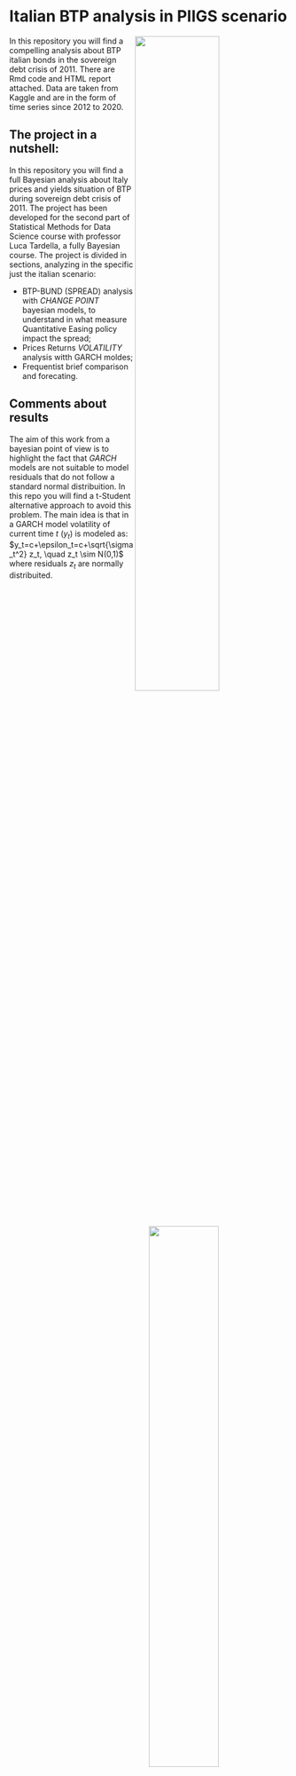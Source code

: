 # Italian BTP analysis in PIIGS scenario 
<img src="https://github.com/giuseppedipoce/Italian-BTP-analysis-in-PIIGS-scenario/assets/114066138/85dc00a7-df95-48ee-9eb0-6542c8ab8c13" width=55% height=55% align="right">
In this repository you will find a compelling analysis about BTP italian bonds in the sovereign debt crisis of 2011.
There are Rmd code and HTML report attached.
Data are taken from Kaggle and are in the form of time series since 2012 to 2020.

## The project in a nutshell:

In this repository you will find a full Bayesian analysis about Italy prices and yields situation of BTP during sovereign debt crisis of 2011.
The project has been developed for the second part of Statistical Methods for Data Science course with professor Luca Tardella, a fully Bayesian course.
The project is divided in sections, analyzing in the specific just the italian scenario:
- BTP-BUND (SPREAD) analysis with *CHANGE POINT* bayesian models, to understand in what measure Quantitative Easing policy impact the spread;
- Prices Returns *VOLATILITY* analysis witth GARCH moldes;
- Frequentist brief comparison and forecating.

<img src="https://github.com/giuseppedipoce/Italian-BTP-analysis-in-PIIGS-scenario/assets/114066138/c5a29c42-146c-4ba1-a54c-b0319a86e367" width=50% height=50% align="right">

## Comments about results
The aim of this work from a bayesian point of view is to highlight the fact that *GARCH* models are not suitable to model residuals that do not follow a standard normal distribuition.
In this repo you will find a t-Student alternative approach to avoid this problem.
The main idea is that in a GARCH model volatility of current time $t$ ($y_t$) is modeled as:
$y_t=c+\epsilon_t=c+\sqrt{\sigma_t^2} z_t, \quad z_t \sim N(0,1)$
where residuals $z_t$ are normally distribuited.




<img src="https://github.com/giuseppedipoce/Italian-BTP-analysis-in-PIIGS-scenario/assets/114066138/035a2d97-2e9d-44b9-b3ab-3dd92e27ade3" width=50% height=50% align="center">

As you can notice from the qq-plot above tails of $z_t$ are far from a normal distribution.
Here we will apply a t-Student distribution to model residuals with a given number od degree fo freedoms.

Don't esitate to get in touch for clarifications and collaboration about it.
- Giuseppe Di Poce ([Linkedin](https://www.linkedin.com/in/giuseppe-di-poce-82a4ba14a/) - [Github](https://github.com/))

## Used technologies
![RStudio](https://img.shields.io/badge/RStudio-4285F4?style=for-the-badge&logo=rstudio&logoColor=white)
![R](https://img.shields.io/badge/r-%23276DC3.svg?style=for-the-badge&logo=r&logoColor=white)
